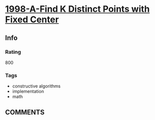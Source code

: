 # [1998-A-Find K Distinct Points with Fixed Center](https://codeforces.com/problemset/problem/1998/A)

## Info

### Rating

800

### Tags

- constructive algorithms
- implementation
- math

## __COMMENTS__

> 
